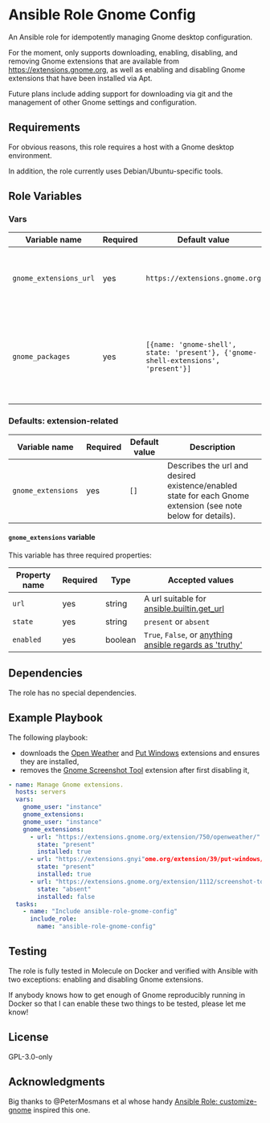 # Ansible Role Gnome Config

An Ansible role for idempotently managing Gnome desktop configuration.

For the moment, only supports downloading, enabling, disabling, and removing
Gnome extensions that are available from https://extensions.gnome.org, as well
as enabling and disabling Gnome extensions that have been installed via Apt.

Future plans include adding support for downloading via git and the management
of other Gnome settings and configuration.

## Requirements

For obvious reasons, this role requires a host with a Gnome desktop environment.

In addition, the role currently uses Debian/Ubuntu-specific tools.

## Role Variables

### Vars

| Variable name | Required | Default value | Description |
|---------------|----------|---------------|-------------|
| `gnome_extensions_url` | yes | `https://extensions.gnome.org` | The base of the url used to download Gnome extensions. |
| `gnome_packages` | yes | `[{name: 'gnome-shell', state: 'present'}, {'gnome-shell-extensions', 'present'}]` | The packages required on the target host for the role to function in the first place. |

### Defaults: extension-related

| Variable name | Required | Default value | Description |
|---------------|----------|---------------|-------------|
| `gnome_extensions` | yes | `[]` | Describes the url and desired existence/enabled state for each Gnome extension (see note below for details). |

#### `gnome_extensions` variable

This variable has three required properties:

| Property name | Required | Type | Accepted values |
|---------------|----------|------|-----------------|
| `url`         | yes      | string  | A url suitable for [ansible.builtin.get_url](https://docs.ansible.com/ansible/latest/collections/ansible/builtin/get_url_module.html) |
| `state`       | yes      | string  | `present` or `absent` |
| `enabled`     | yes      | boolean | `True`, `False`, or [anything ansible regards as 'truthy'](https://docs.ansible.com/ansible/latest/user_guide/playbooks_conditionals.html#conditionals-based-on-variables) |

## Dependencies

The role has no special dependencies. 

## Example Playbook

The following playbook:

  - downloads the [Open Weather](https://extensions.gnome.org/extension/750/openweather/) and [Put Windows](https://extensions.gnome.org/extension/750/openweather/) extensions and ensures they are
    installed,
  - removes the [Gnome Screenshot Tool](https://extensions.gnome.org/extension/1112/screenshot-tool/) extension after first disabling it,

```yaml
- name: Manage Gnome extensions.
  hosts: servers
  vars:
    gnome_user: "instance"
    gnome_extensions:
    gnome_user: "instance"
    gnome_extensions:
      - url: "https://extensions.gnome.org/extension/750/openweather/"
        state: "present"
        installed: true
      - url: "https://extensions.gnyi"ome.org/extension/39/put-windows/"
        state: "present"
        installed: true
      - url: "https://extensions.gnome.org/extension/1112/screenshot-tool/"
        state: "absent"
        installed: false
  tasks:
    - name: "Include ansible-role-gnome-config"
      include_role:
        name: "ansible-role-gnome-config"
```

## Testing

The role is fully tested in Molecule on Docker and verified with Ansible with
two exceptions: enabling and disabling Gnome extensions.

If anybody knows how to get enough of Gnome reproducibly running in Docker so
that I can enable these two things to be tested, please let me know!

## License

GPL-3.0-only

## Acknowledgments

Big thanks to @PeterMosmans et al whose handy [Ansible Role: customize-gnome](https://github.com/PeterMosmans/ansible-role-customize-gnome) inspired this one.
